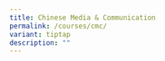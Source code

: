 ```yaml
---
title: Chinese Media & Communication
permalink: /courses/cmc/
variant: tiptap
description: ""
---
```

